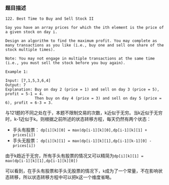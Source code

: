 ### 题目描述

```
122. Best Time to Buy and Sell Stock II

Say you have an array prices for which the ith element is the price of a given stock on day i.

Design an algorithm to find the maximum profit. You may complete as many transactions as you like (i.e., buy one and sell one share of the stock multiple times).

Note: You may not engage in multiple transactions at the same time (i.e., you must sell the stock before you buy again).

Example 1:

Input: [7,1,5,3,6,4]
Output: 7
Explanation: Buy on day 2 (price = 1) and sell on day 3 (price = 5), profit = 5-1 = 4.
             Then buy on day 4 (price = 3) and sell on day 5 (price = 6), profit = 6-3 = 3.

```


与121题的不同之处在于，本题不限制交易的次数，k近似于无穷。当k近似于无穷时，k-1近似于k。则根据之前所述的状态转移方程，每天仍然有两个状态：

- 手头有股票： `dp[i][k][0] = max(dp[i-1][k][0],dp[i-1][k][1] + prices[i])`
- 手头无股票： `dp[i][k][1] = max(dp[i-1][k][1],dp[i-1][k-1][0] - prices[i])`

由于k趋近于无穷，所有手头有股票的情况又可以精简为`dp[i][k][1] = max(dp[i-1][k][1],dp[i-1][k][0])`

可以看到，在手头有股票和手头无股票的情况下，`k`成为了一个常量，不在影响状态转移，所以状态转移方程中可以把k这一个维度省略。